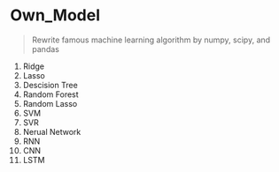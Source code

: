 # Own_Model


> Rewrite famous machine learning algorithm by numpy, scipy, and pandas

1. Ridge
2. Lasso
3. Descision Tree
4. Random Forest
5. Random Lasso
6. SVM
7. SVR
8. Nerual Network
9. RNN
10. CNN
11. LSTM